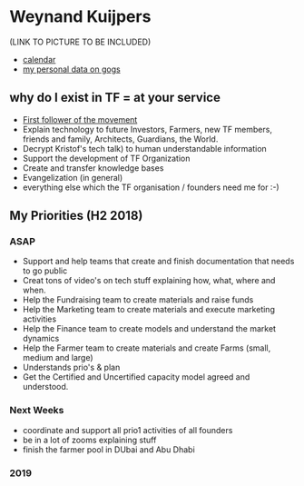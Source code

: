 # Weynand Kuijpers
(LINK TO PICTURE TO BE INCLUDED)

- [calendar](https://calendar.google.com/calendar?cid=a3VpanBlcnN3QGluY3ViYWlkLmNvbQ)
- [my personal data on gogs](https://docs.grid.tf/threefold/data_team/src/branch/master/team/varia/weynand_kuijpers)

## why do I exist in TF = at your service

- [First follower of the movement](https://www.youtube.com/watch?v=fW8amMCVAJQ)
- Explain technology to future Investors, Farmers, new TF members, friends and family, Architects, Guardians, the World.
- Decrypt Kristof's tech talk) to human understandable information
- Support the development of TF Organization
- Create and transfer knowledge bases
- Evangelization (in general)
- everything else which the TF organisation / founders need me for :-)


## My Priorities (H2 2018)

### ASAP

- Support and help teams that create and finish documentation that needs to go public
- Creat tons of video's on tech stuff explaining how, what, where and when.
- Help the Fundraising team to create materials and raise funds
- Help the Marketing team to create materials and execute marketing activities
- Help the Finance team to create models and understand the market dynamics
- Help the Farmer team to create materials and create Farms (small, medium and large)
- Understands prio's & plan
- Get the Certified and Uncertified capacity model agreed and understood.


### Next Weeks

- coordinate and support all prio1 activities of all founders
- be in a lot of zooms explaining stuff
- finish the farmer pool in DUbai and Abu Dhabi

### 2019

